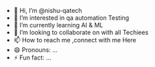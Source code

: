 - 👋 Hi, I’m @nishu-qatech
- 👀 I’m interested in qa automation Testing
- 🌱 I’m currently learning AI & ML
- 💞️ I’m looking to collaborate on with all Techiees
- 📫 How to reach me ,connect with me Here 
- 😄 Pronouns: ...
- ⚡ Fun fact: ...

<!---
nishu-qatech/nishu-qatech is a ✨ special ✨ repository because its `README.md` (this file) appears on your GitHub profile.
You can click the Preview link to take a look at your changes.
--->
